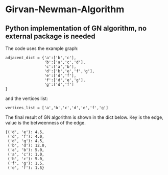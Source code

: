 # Girvan-Newman-Algorithm
## Python implementation of GN algorithm, no external package is needed

The code uses the example graph: 
```
adjacent_dict = {'a':['b','c'], 
                 'b':['a','c','d'],
                 'c':['a','b'],
                 'd':['b','e','f','g'],
                 'e':['d','f'],
                 'f':['d','e','g'],
                 'g':['d','f']
} 
```

and the vertices list: 

```vertices_list = ['a','b','c','d','e','f','g']```


The final result of GN algorithm is shown in the dict below.
Key is the edge, value is the betweenness of the edge.

```
{('d', 'e'): 4.5,
 ('d', 'f'): 4.0,
 ('d', 'g'): 4.5,
 ('b', 'd'): 12.0,
 ('a', 'b'): 5.0,
 ('a', 'c'): 1.0,
 ('b', 'c'): 5.0,
 ('f', 'g'): 1.5,
 ('e', 'f'): 1.5}
 ```
